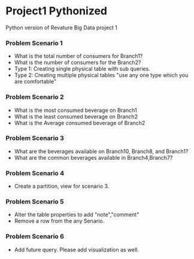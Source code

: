 # Project1 Pythonized
Python version of Revature Big Data project 1

### Problem Scenario 1 
* What is the total number of consumers for Branch1?
* What is the number of consumers for the Branch2?
* Type 1: Creating single physical table with sub queries.
* Type 2: Creating multiple physical tables
"use any one type which you are comfortable"

### Problem Scenario 2 
* What is the most consumed beverage on Branch1
* What is the least consumed beverage on Branch2
* What is the Average consumed beverage of  Branch2

### Problem Scenario 3
* What are the beverages available on Branch10, Branch8, and Branch1?
* What are the common beverages available in Branch4,Branch7?

### Problem Scenario 4
* Create a partition, view for scenario 3.

### Problem Scenario 5
* Alter the table properties to add "note","comment"
* Remove a row from the any Senario.

### Problem Scenario 6
* Add future query. Please add visualization as well.
